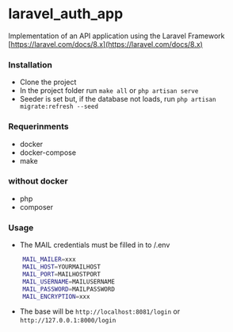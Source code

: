 # laravel_auth_app
Implementation of an API application using the Laravel Framework [https://laravel.com/docs/8.x](https://laravel.com/docs/8.x)

### Installation
- Clone the project
- In the project folder run `make all` or `php artisan serve`
- Seeder is set but, if the database not loads, run `php artisan migrate:refresh --seed`


### Requerinments
- docker
- docker-compose
- make
### without docker
- php
- composer
### Usage

- The MAIL credentials must be filled in to /.env 
```bash
	MAIL_MAILER=xxx
	MAIL_HOST=YOURMAILHOST
	MAIL_PORT=MAILHOSTPORT
	MAIL_USERNAME=MAILUSERNAME
	MAIL_PASSWORD=MAILPASSWORD
	MAIL_ENCRYPTION=xxx
```

- The base will be `http://localhost:8081/login` or `http://127.0.0.1:8000/login`
